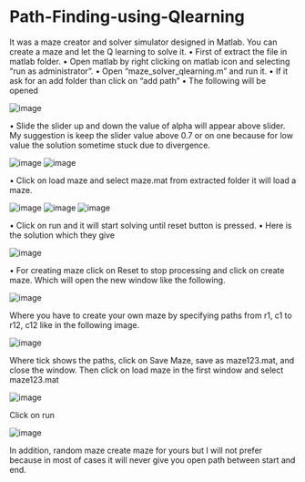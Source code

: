 # Path-Finding-using-Qlearning
It was a maze creator and solver simulator designed in Matlab. You can create a maze and let the Q learning to solve it.
•	First of extract the file in matlab folder.
•	Open matlab by right clicking on matlab icon and selecting “run as administrator”.
•	Open “maze_solver_qlearning.m” and run it.
•	If it ask for an add folder than click on “add path”
•	The following will be opened

![image](https://user-images.githubusercontent.com/37823818/147207474-7c82d89c-b153-4e97-95ac-b7931c8df21f.png)


•	Slide the slider up and down the value of alpha will appear above slider. My suggestion is keep the slider value above 0.7 or on one because for low value the solution sometime stuck due to divergence.

![image](https://user-images.githubusercontent.com/37823818/147207530-d152c8f0-6b3b-4f41-9cfe-39a5a40e9e68.png) ![image](https://user-images.githubusercontent.com/37823818/147207553-e1471ec4-de2e-4788-babf-f04395741e92.png)

•	Click on load maze and select maze.mat from extracted folder it will load a maze.

![image](https://user-images.githubusercontent.com/37823818/147207606-a2a93e53-0b2c-4ef8-96d3-d39fbecb24b9.png)
![image](https://user-images.githubusercontent.com/37823818/147207620-ec49e3f1-44a5-445a-a985-7ad03695421a.png)
![image](https://user-images.githubusercontent.com/37823818/147207635-05db6756-2a8e-4d92-96f3-774097df7018.png)


•	Click on run and it will start solving until reset button is pressed.
•	Here is the solution which they give


![image](https://user-images.githubusercontent.com/37823818/147207658-b5140048-fe1b-4261-8f01-c508e20a8dbd.png)


•	For creating maze click on Reset to stop processing and click on create maze. Which will open the new window like the following.

![image](https://user-images.githubusercontent.com/37823818/147207674-686bfb66-035d-4a54-951b-1e800fdd6426.png)


Where you have to create your own maze by specifying paths from r1, c1 to r12, c12 like in the following image.


![image](https://user-images.githubusercontent.com/37823818/147207697-fa7b219f-22ac-4ea0-85b2-634bc80044e6.png)


Where tick shows the paths, click on Save Maze, save as maze123.mat, and close the window.
Then click on load maze in the first window and select maze123.mat


![image](https://user-images.githubusercontent.com/37823818/147207771-dba646aa-9740-4461-977e-b35b6654a7d9.png)


Click on run

![image](https://user-images.githubusercontent.com/37823818/147207798-33814cf3-ed13-42dc-b565-e9fca9baea5e.png)


In addition, random maze create maze for yours but I will not prefer because in most of cases it will never give you open path between start and end.
